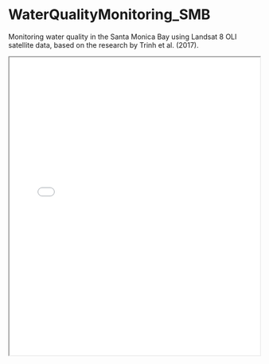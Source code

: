 # WaterQualityMonitoring_SMB
Monitoring water quality in the Santa Monica Bay using Landsat 8 OLI satellite data, based on the research by Trinh et al. (2017).

<iframe src="[URL](https://github.com/romero61/WaterQualityMonitoring_SMB/blob/0a627febca0f8263c1f74c12b078fd6bf1430e85/02-data-loading/SMB-ee-stats.html)https://github.com/romero61/WaterQualityMonitoring_SMB/blob/0a627febca0f8263c1f74c12b078fd6bf1430e85/02-data-loading/SMB-ee-stats.html" width="100%" height="600"></iframe>
